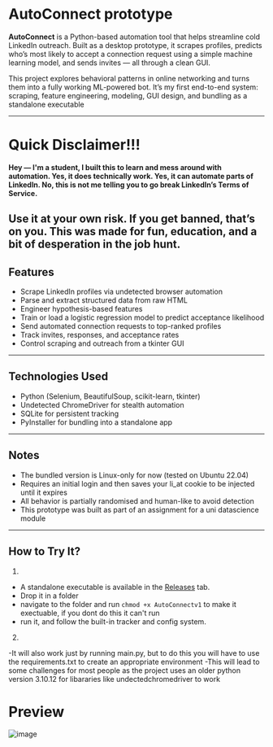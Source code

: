 # **AutoConnect prototype**

**AutoConnect** is a Python-based automation tool that helps streamline cold LinkedIn outreach. Built as a desktop prototype, it scrapes profiles, predicts who’s most likely to accept a connection request using a simple machine learning model, and sends invites — all through a clean GUI.

This project explores behavioral patterns in online networking and turns them into a fully working ML-powered bot. It’s my first end-to-end system: scraping, feature engineering, modeling, GUI design, and bundling as a standalone executable

---
# **Quick Disclaimer!!!**
**Hey — I'm a student, I built this to learn and mess around with automation.
Yes, it does technically work. Yes, it can automate parts of LinkedIn.
No, this is not me telling you to go break LinkedIn’s Terms of Service.**

Use it at your own risk. If you get banned, that’s on you.
This was made for fun, education, and a bit of desperation in the job hunt.
---

## Features

- Scrape LinkedIn profiles via undetected browser automation
- Parse and extract structured data from raw HTML
- Engineer hypothesis-based features
- Train or load a logistic regression model to predict acceptance likelihood
- Send automated connection requests to top-ranked profiles
- Track invites, responses, and acceptance rates
- Control scraping and outreach from a tkinter GUI

---

## Technologies Used

- Python (Selenium, BeautifulSoup, scikit-learn, tkinter)
- Undetected ChromeDriver for stealth automation
- SQLite for persistent tracking
- PyInstaller for bundling into a standalone app

---

## Notes

- The bundled version is Linux-only for now (tested on Ubuntu 22.04)
- Requires an initial login and then saves your li_at cookie to be injected until it expires
- All behavior is partially randomised and human-like to avoid detection
- This prototype was built as part of an assignment for a uni datascience module

---

## How to Try It?
1. 
 - A standalone executable is available in the [Releases](https://github.com/daviddmvnm/Auto_Connect/releases) tab.  
 - Drop it in a folder
 - navigate to the folder and run `chmod +x AutoConnectv1` to make it exectuable, if you dont do this it can't run
 - run it, and follow the built-in tracker and config system.
2.
 -It will also work just by running main.py, but to do this you will have to use the requirements.txt to create an appropriate environment
 -This will lead to some challenges for most people as the project uses an older python version 3.10.12 for libararies like undectedchromedriver to work

# Preview 
![image](https://github.com/user-attachments/assets/b1823261-3b1d-4610-a81d-2591f09bc291)

